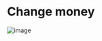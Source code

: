 # Change money

![image](https://github.com/LACHSokheng/Python-code/assets/101031897/eaf7092a-bc51-4141-9dc5-f7a25a52691f)
